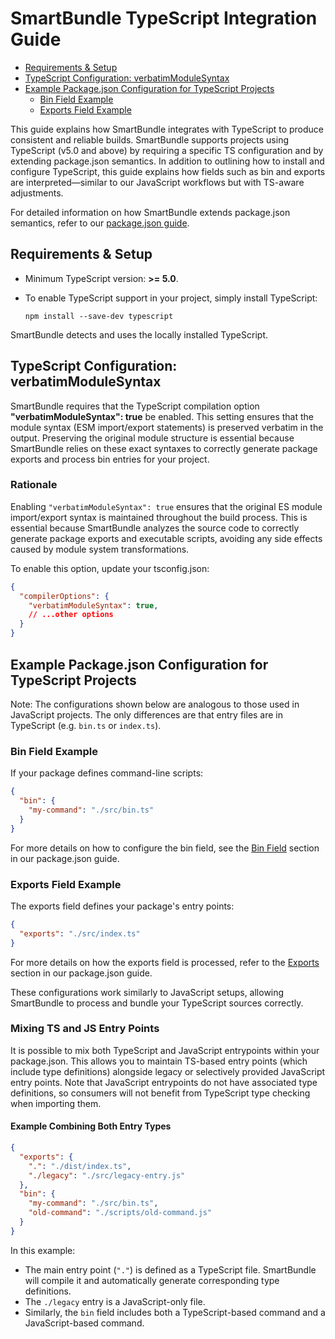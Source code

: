 # SmartBundle TypeScript Integration Guide

<!-- Table of Contents -->
- [Requirements & Setup](#requirements--setup)
- [TypeScript Configuration: verbatimModuleSyntax](#typescript-configuration-verbatimmodulesyntax)
- [Example Package.json Configuration for TypeScript Projects](#example-packagejson-configuration-for-typescript-projects)
  - [Bin Field Example](#bin-field-example)
  - [Exports Field Example](#exports-field-example)

This guide explains how SmartBundle integrates with TypeScript to produce consistent and reliable builds. SmartBundle supports projects using TypeScript (v5.0 and above) by requiring a specific TS configuration and by extending package.json semantics. In addition to outlining how to install and configure TypeScript, this guide explains how fields such as bin and exports are interpreted—similar to our JavaScript workflows but with TS-aware adjustments.

For detailed information on how SmartBundle extends package.json semantics, refer to our [package.json guide](./package-json.md).

## Requirements & Setup

- Minimum TypeScript version: **>= 5.0**.  
- To enable TypeScript support in your project, simply install TypeScript:
  
  `npm install --save-dev typescript`

SmartBundle detects and uses the locally installed TypeScript.

## TypeScript Configuration: verbatimModuleSyntax

SmartBundle requires that the TypeScript compilation option **"verbatimModuleSyntax": true** be enabled. This setting ensures that the module syntax (ESM import/export statements) is preserved verbatim in the output. Preserving the original module structure is essential because SmartBundle relies on these exact syntaxes to correctly generate package exports and process bin entries for your project.

### Rationale

Enabling `"verbatimModuleSyntax": true` ensures that the original ES module import/export syntax is maintained throughout the build process. This is essential because SmartBundle analyzes the source code to correctly generate package exports and executable scripts, avoiding any side effects caused by module system transformations.

To enable this option, update your tsconfig.json:

```json
{
  "compilerOptions": {
    "verbatimModuleSyntax": true,
    // ...other options
  }
}
```

## Example Package.json Configuration for TypeScript Projects

Note: The configurations shown below are analogous to those used in JavaScript projects. The only differences are that entry files are in TypeScript (e.g. `bin.ts` or `index.ts`).

### Bin Field Example

If your package defines command-line scripts:

```json
{
  "bin": {
    "my-command": "./src/bin.ts"
  }
}
```

For more details on how to configure the bin field, see the [Bin Field](./package-json.md#bin-field) section in our package.json guide.

### Exports Field Example

The exports field defines your package's entry points:

```json
{
  "exports": "./src/index.ts"
}
```

For more details on how the exports field is processed, refer to the [Exports](./package-json.md#exports) section in our package.json guide.

These configurations work similarly to JavaScript setups, allowing SmartBundle to process and bundle your TypeScript sources correctly.

### Mixing TS and JS Entry Points

It is possible to mix both TypeScript and JavaScript entrypoints within your package.json. This allows you to maintain TS-based entry points (which include type definitions) alongside legacy or selectively provided JavaScript entry points. Note that JavaScript entrypoints do not have associated type definitions, so consumers will not benefit from TypeScript type checking when importing them.

#### Example Combining Both Entry Types

```json
{
  "exports": {
    ".": "./dist/index.ts",
    "./legacy": "./src/legacy-entry.js"
  },
  "bin": {
    "my-command": "./src/bin.ts",
    "old-command": "./scripts/old-command.js"
  }
}
```

In this example:
- The main entry point (`"."`) is defined as a TypeScript file. SmartBundle will compile it and automatically generate corresponding type definitions.
- The `./legacy` entry is a JavaScript-only file.
- Similarly, the `bin` field includes both a TypeScript-based command and a JavaScript-based command.
